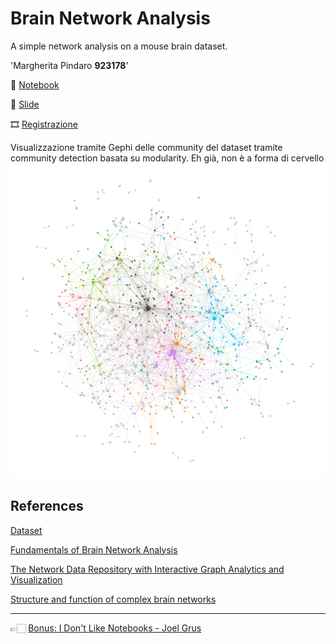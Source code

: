 # Brain Network Analysis

A simple network analysis on a mouse brain dataset.

'Margherita Pindaro **923178**'

📓 [Notebook](Mouse_Brain_Network.ipynb)

📑 [Slide](https://docs.google.com/presentation/d/1aqxUvFG9aSi2hyIW6l3xtQtcFJmn-ZkHc8LuafH5Xnw/edit?usp=sharing&resourcekey=0-TPcVOTWPNpM9NeFthLST3g)

🎞️ [Registrazione](https://drive.google.com/file/d/1Do2oSJVY7xwDf_oEm5Gbxibp-Tmivsw0/view?usp=sharing)


Visualizzazione tramite Gephi delle community del dataset tramite community detection basata su modularity. Eh già, non è a forma di cervello
![Plot Gephi](communityDetection.png)


## References

[Dataset](http://networkrepository.com/bn-mouse-kasthuri-graph-v4.php)

[Fundamentals of Brain Network Analysis](https://www.sciencedirect.com/book/9780124079083/fundamentals-of-brain-network-analysis)

[The Network Data Repository with Interactive Graph Analytics and Visualization](https://www.researchgate.net/publication/321137237_The_Network_Data_Repository_with_Interactive_Graph_Analytics_and_Visualization)

[Structure and function of complex brain networks](https://www.ncbi.nlm.nih.gov/pmc/articles/PMC3811098/)

---
👉🏻 [Bonus: I Don't Like Notebooks - Joel Grus](https://docs.google.com/presentation/d/1n2RlMdmv1p25Xy5thJUhkKGvjtV-dkAIsUXP-AL4ffI/edit?usp=sharing)